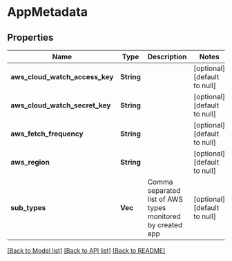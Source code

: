 # AppMetadata

## Properties
Name | Type | Description | Notes
------------ | ------------- | ------------- | -------------
**aws_cloud_watch_access_key** | **String** |  | [optional] [default to null]
**aws_cloud_watch_secret_key** | **String** |  | [optional] [default to null]
**aws_fetch_frequency** | **String** |  | [optional] [default to null]
**aws_region** | **String** |  | [optional] [default to null]
**sub_types** | **Vec<String>** | Comma separated list of AWS types monitored by created app | [optional] [default to null]

[[Back to Model list]](../README.md#documentation-for-models) [[Back to API list]](../README.md#documentation-for-api-endpoints) [[Back to README]](../README.md)


